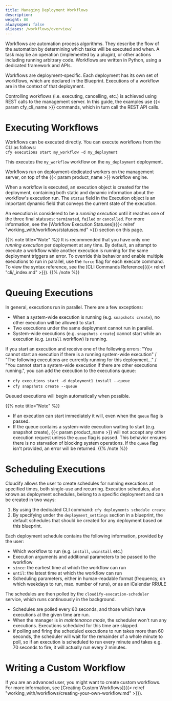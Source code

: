 ```yaml
---
title: Managing Deployment Workflows
description:
weight: 80
alwaysopen: false
aliases: /workflows/overview/
---
```


Workflows are automation process algorithms. They describe the flow of the automation by determining which tasks will be executed and when. A task may be an operation (implemented by a plugin), or other actions including running arbitrary code. Workflows are written in Python, using a dedicated framework and APIs.

Workflows are deployment-specific. Each deployment has its own set of workflows, which are declared in the Blueprint. Executions of a workflow are in the context of that deployment.

Controlling workflows (i.e. executing, cancelling, etc.) is achieved using REST calls to the management server. In this guide, the examples use {{< param cfy_cli_name >}} commands, which in turn call the REST API calls.

# Executing Workflows

Workflows can be executed directly. You can execute workflows from the CLI as follows:<br>
`cfy executions start my_workflow -d my_deployment`

This executes the `my_workflow` workflow on the `my_deployment` deployment.

Workflows run on deployment-dedicated workers on the management server, on top of the {{< param product_name >}} workflow engine.

When a workflow is executed, an execution object is created for the deployment, containing both static and dynamic information about the workflow's execution run. The `status` field in the Execution object is an important dynamic field that conveys the current state of the execution.

An execution is considered to be a *running execution* until it reaches one of the three final statuses: `terminated`, `failed` or `cancelled`. For more information, see the [Workflow Execution Statuses]({{< relref "working_with/workflows/statuses.md" >}}) section on this page.

{{% note title="Note" %}}
It is recommended that you have only one *running execution* per deployment at any time. By default, an attempt to execute a workflow while another execution is running for the same deployment triggers an error. To override this behavior and enable multiple executions to run in parallel, use the `force` flag for each execute command. To view the syntax reference, see the [CLI Commands Reference]({{< relref "cli/_index.md" >}}).
{{% /note %}}

# Queuing Executions
In general, executions run in parallel. There are a few exceptions:

* When a system-wide execution is running (e.g. `snapshots create`), no other execution will be allowed to start.
* Two executions under the same deployment cannot run in parallel.
* System-wide executions (e.g. `snapshots create`) cannot start while an execution (e.g. `install` workflow) is running.


If you start an execution and receive one of the following errors: "You cannot start an execution if there is a running system-wide execution" / "The following executions are currently running for this deployment..." / "You cannot start a system-wide execution if there are other executions running.", you can add the execution to the executions queue:

* `cfy executions start -d deployment1 install --queue`
* `cfy snapshots create --queue`

Queued executions will begin automatically when possible.

{{% note title="Note" %}}
* If an execution can start immediately it will, even when the `queue` flag is passed.
* If the queue contains a system-wide execution waiting to start (e.g. snapshot create), {{< param product_name >}} will not accept any
 other execution request unless the `queue` flag is passed. This behavior ensures there is no starvation of blocking system operations. If the `queue` flag isn't provided, an error will be returned.
{{% /note %}}

# Scheduling Executions
Cloudify allows the user to create schedules for running executions at specified times, both single-use and recurring.
Execution schedules, also known as deployment schedules, belong to a specific deployment and can be created in two ways:

1. By using the dedicated CLI command: `cfy deployments schedule create`
1. By specifying under the `deployment_settings` section in a blueprint, the default schedules that should be created for any deployment based on this blueprint.

Each deployment schedule contains the following information, provided by the user:
* Which workflow to run (e.g. `install`, `uninstall` etc.)
* Execution arguments and additional parameters to be passed to the workflow   
* `since`: the earliest time at which the workflow can run
* `until`: the latest time at which the workflow can run
* Scheduling parameters, either in human-readable format (frequency, on which weekdays to run, max. number of runs), or as an iCalendar RRULE

The schedules are then polled by the `cloudify-execution-scheduler` service, which runs continuously in the background.
* Schedules are polled every 60 seconds, and those which have executions at the given time are run.
* When the manager is in _maintenance mode_, the scheduler won't run any executions. Executions scheduled for this time are skipped. 
* if polling and firing the scheduled executions to run takes more than 60 seconds, the scheduler will wait for the remainder of a whole minute to poll, so if an execution is scheduled to run every minute and takes e.g. 70 seconds to fire, it will actually run every 2 minutes.


# Writing a Custom Workflow

If you are an advanced user, you might want to create custom workflows. For more information, see [Creating Custom Workflows]({{< relref "working_with/workflows/creating-your-own-workflow.md" >}}).
